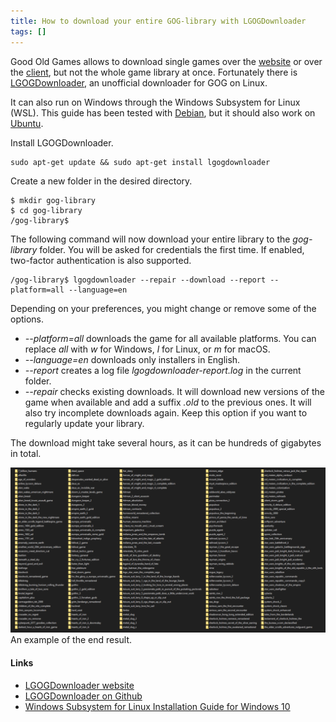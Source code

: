 ```yaml
---
title: How to download your entire GOG-library with LGOGDownloader
tags: []
---
```


Good Old Games allows to download single games over the [website](https://www.gog.com/account) or over the [client](https://www.gog.com/galaxy), but not the whole game library at once. Fortunately there is [LGOGDownloader](https://github.com/Sude-/lgogdownloader), an unofficial downloader for GOG on Linux.

It can also run on Windows through the Windows Subsystem for Linux (WSL). This guide has been tested with [Debian](https://www.microsoft.com/en-us/p/debian/9msvkqc78pk6), but it should also work on [Ubuntu](https://www.microsoft.com/en-us/p/ubuntu/9nblggh4msv6).

Install LGOGDownloader.


```
sudo apt-get update && sudo apt-get install lgogdownloader
```
Create a new folder in the desired directory.


```
$ mkdir gog-library
$ cd gog-library
/gog-library$
```
The following command will now download your entire library to the *gog-library* folder. You will be asked for credentials the first time. If enabled, two-factor authentication is also supported.


```
/gog-library$ lgogdownloader --repair --download --report --platform=all --language=en
```
Depending on your preferences, you might change or remove some of the options.


*  *--platform=all* downloads the game for all available platforms. You can replace *all* with *w* for Windows, *l* for Linux, or *m* for macOS.
*  *--language=en* downloads only installers in English.
*  *--report* creates a log file *lgogdownloader-report.log* in the current folder.
*  *--repair* checks existing downloads. It will download new versions of the game when available and add a suffix *.old* to the previous ones. It will also try incomplete downloads again. Keep this option if you want to regularly update your library.

The download might take several hours, as it can be hundreds of gigabytes in total.

![](/assets/2020/medium_images/1gZq_f-ckMgEArlg-iJo3rA.png)An example of the end result.

#### Links


* [LGOGDownloader website](https://sites.google.com/site/gogdownloader/)
* [LGOGDownloader on Github](https://github.com/Sude-/lgogdownloader)
* [Windows Subsystem for Linux Installation Guide for Windows 10](https://docs.microsoft.com/en-us/windows/wsl/install-win10)


